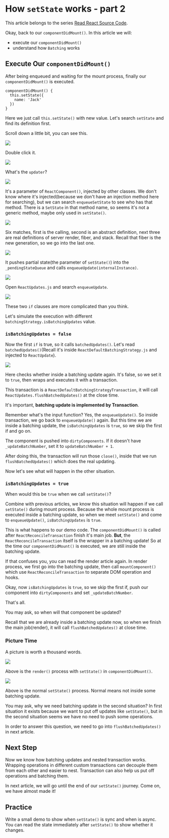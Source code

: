 # How `setState` works - part 2

This article belongs to the series [Read React Source Code](https://github.com/numbbbbb/read-react-source-code).

Okay, back to our `componentDidMount()`. In this article we will:

- execute our `componentDidMount()`
- understand how `Batching` works

## Execute Our `componentDidMount()`

After being enqueued and waiting for the mount process, finally our `componentDidMount()` is executed.

```
componentDidMount() {
  this.setState({
    name: 'Jack'
  })
}
```

Here we just call `this.setState()` with new value. Let's search `setState` and find its definition first.

Scroll down a little bit, you can see this.

![](media/14993938325168/14993958821872.jpg)

Double click it.

![](media/14993938325168/14993960811876.jpg)

What's the `updater`?

![](media/14993938325168/14993961540557.jpg)

It's a parameter of `ReactComponent()`, injected by other classes. We don't know where it's injected(because we don't have an injection method here for searching), but we can search `enqueueSetState` to see who has that method. There is a `SetState` in that method name, so seems it's not a generic method, maybe only used in `setState()`.

![](media/14993938325168/14993967988502.jpg)

Six matches, first is the calling, second is an abstract definition, next three are real definitions of server render, fiber, and stack. Recall that fiber is the new generation, so we go into the last one.

![](media/14993938325168/14993969091178.jpg)

It pushes partial state(the parameter of `setState()`) into the `_pendingStateQueue` and calls `enqueueUpdate(internalInstance)`.

![](media/14993938325168/14993969856086.jpg)

Open `ReactUpdates.js` and search `enqueueUpdate`.

![](media/14993938325168/14993970236335.jpg)

These two `if` clauses are more complicated than you think.

Let's simulate the execution with different `batchingStrategy.isBatchingUpdates` value.

### `isBatchingUpdates = false`

Now the first `if` is true, so it calls `batchedUpdates()`. Let's read `batchedUpdates()`(Recall it's inside `ReactDefaultBatchingStrategy.js` and injected to `ReactUpdate`).

![](media/14993938325168/14993972972615.jpg)

Here checks whether inside a batching update again. It's false, so we set it to `true`, then wraps and executes it with a transaction.

This transaction is a `ReactDefaultBatchingStrategyTransaction`, it will call `ReactUpdates.flushBatchedUpdates()` at the close time.

It's important, **batching update is implemented by Transaction**.

Remember what's the input function? Yes, the `enqueueUpdate()`. So inside transaction, we go back to `enqueueUpdate()` again. But this time we are inside a batching update, the `isBatchingUpdates` is `true`, so we skip the first if and go on. 

The component is pushed into `dirtyComponents`. If it doesn't have `_updateBatchNumber`, set it to `updateBatchNumber + 1`.

After doing this, the transaction will run those `close()`, inside that we run `flushBatchedUpdates()` which does the real updating.

Now let's see what will happen in the other situation.

### `isBatchingUpdates = true`

When would this be `true` when we call `setState()`?

Combine with previous articles, we know this situation will happen if we call `setState()` during mount process. Because the whole mount process is executed inside a batching update, so when we meet `setState()` and come to `enqueueUpdate()`,
`isBatchingUpdates` is `true`.

This is what happens to our demo code. The `componentDidMount()` is called after `ReactReconcileTransaction` finish it's main job. **But**, the `ReactReconcileTransaction` itself is the wrapper in a batching update! So at the time our `componentDidMount()` is executed, we are still inside the batching update.

If that confuses you, you can read the render article again. In render process, we first go into the batching update, then call `mountComponent()` which use `ReactReconcileTransaction` to separate DOM operation and hooks.

Okay, now `isBatchingUpdates` is `true`, so we skip the first if, push our component into `dirtyComponents` and set `_updateBatchNumber`.

That's all.

You may ask, so when will that component be updated?

Recall that we are already inside a batching update now, so when we finish the main job(render), it will call `flushBatchedUpdates()` at close time.

### Picture Time

A picture is worth a thousand words.

![](media/14993938325168/14994022677463.jpg)

Above is the `render()` process with `setState()` in `componentDidMount()`.

![](media/14993938325168/14994022992232.jpg)

Above is the normal `setState()` process. Normal means not inside some batching update.

You may ask, why we need batching update in the second situation? In first situation it exists because we want to put off updates like `setState()`, but in the second situation seems we have no need to push some operations.

In order to answer this question, we need to go into `flushBatchedUpdates()` in next article.

## Next Step

Now we know how batching updates and nested transaction works. Wrapping operations in different custom transactions can decouple them from each other and easier to nest. Transaction can also help us put off operations and batching them.

In next article, we will go until the end of our `setState()` journey. Come on, we have almost made it!

## Practice

Write a small demo to show when `setState()` is sync and when is async. You can read the state immediately after `setState()` to show whether it changes.






